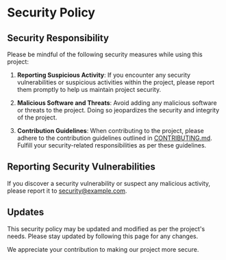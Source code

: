 # Security Policy

## Security Responsibility

Please be mindful of the following security measures while using this project:

1. **Reporting Suspicious Activity**: If you encounter any security vulnerabilities or suspicious activities within the project, please report them promptly to help us maintain project security.

2. **Malicious Software and Threats**: Avoid adding any malicious software or threats to the project. Doing so jeopardizes the security and integrity of the project.

3. **Contribution Guidelines**: When contributing to the project, please adhere to the contribution guidelines outlined in [CONTRIBUTING.md](CONTRIBUTING.md). Fulfill your security-related responsibilities as per these guidelines.

## Reporting Security Vulnerabilities

If you discover a security vulnerability or suspect any malicious activity, please report it to [security@example.com](mailto:security@example.com).

## Updates

This security policy may be updated and modified as per the project's needs. Please stay updated by following this page for any changes.

We appreciate your contribution to making our project more secure.
